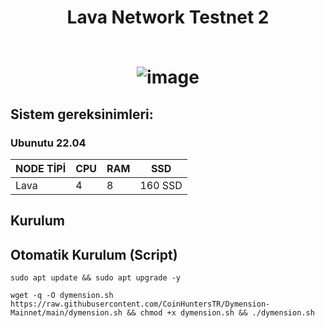 <h1 align="center"> Lava Network Testnet 2
 <br/> <br>
 
![image](https://pbs.twimg.com/media/GGY_jhXawAAlb1Z?format=jpg&name=small)

## Sistem gereksinimleri:
### Ubunutu 22.04
NODE TİPİ | CPU     | RAM      | SSD     |
| ------------- | ------------- | ------------- | -------- |
| Lava  | 4         | 8        | 160 SSD  |
  

## Kurulum

## Otomatik Kurulum (Script)

```
sudo apt update && sudo apt upgrade -y
```

```
wget -q -O dymension.sh https://raw.githubusercontent.com/CoinHuntersTR/Dymension-Mainnet/main/dymension.sh && chmod +x dymension.sh && ./dymension.sh
```
